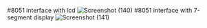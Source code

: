 #8051 interface with lcd
![Screenshot (140)](https://user-images.githubusercontent.com/83589480/153743437-aad02e51-28d9-4959-845a-040c591a26bd.png)
#8051 interface with 7-segment display
![Screenshot (141)](https://user-images.githubusercontent.com/83589480/153743731-697a67e7-5b8c-4b86-8f5f-0cac5fa8f476.png)
